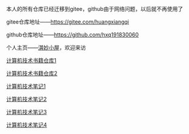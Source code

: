 本人的所有仓库已经迁移到gitee，github由于网络问题，以后就不再使用了      

gitee仓库地址——https://gitee.com/huangxiangqi      
    
github仓库地址——https://github.com/hxq191830060   

个人主页——[淇妙小屋](https://hxq191830060.github.io/)，欢迎来访    
      
[计算机技术书籍仓库1](https://github.com/hxq191830060/Books)

[计算机技术书籍仓库2](https://gitee.com/huangxiangqi/Books2)

[计算机技术笔记1](https://gitee.com/huangxiangqi/note1)

[计算机技术笔记2](https://gitee.com/huangxiangqi/note2)

[计算机技术笔记3](https://gitee.com/huangxiangqi/note3)

[计算机技术笔记4](https://gitee.com/huangxiangqi/note4)
